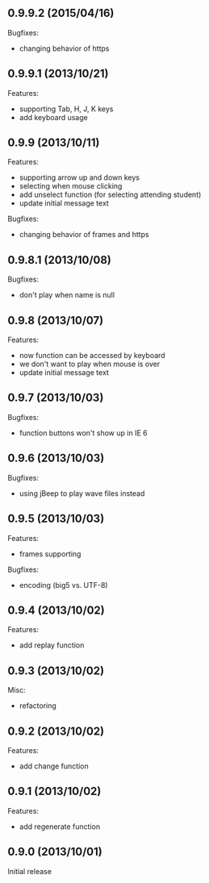 ## 0.9.9.2 (2015/04/16)

Bugfixes:

  - changing behavior of https

## 0.9.9.1 (2013/10/21)

Features:

  - supporting Tab, H, J, K keys
  - add keyboard usage

## 0.9.9 (2013/10/11)

Features:

  - supporting arrow up and down keys
  - selecting when mouse clicking
  - add unselect function (for selecting attending student)
  - update initial message text

Bugfixes:

  - changing behavior of frames and https

## 0.9.8.1 (2013/10/08)

Bugfixes:

  - don't play when name is null

## 0.9.8 (2013/10/07)

Features:

  - now function can be accessed by keyboard
  - we don't want to play when mouse is over
  - update initial message text

## 0.9.7 (2013/10/03)

Bugfixes:

  - function buttons won't show up in IE 6

## 0.9.6 (2013/10/03)

Bugfixes:

  - using jBeep to play wave files instead

## 0.9.5 (2013/10/03)

Features:

  - frames supporting

Bugfixes:

  - encoding (big5 vs. UTF-8)

## 0.9.4 (2013/10/02)

Features:

  - add replay function

## 0.9.3 (2013/10/02)

Misc:

  - refactoring

## 0.9.2 (2013/10/02)

Features:

  - add change function

## 0.9.1 (2013/10/02)

Features:

  - add regenerate function

## 0.9.0 (2013/10/01)

Initial release
